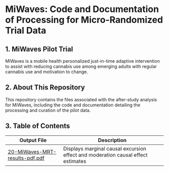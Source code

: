 # MiWaves: Code and Documentation of Processing for Micro-Randomized Trial Data
  
## 1. MiWaves Pilot Trial
  
MiWaves is a mobile health personalized just-in-time adaptive intervention to assist with reducing cannabis use among emerging adults with regular cannabis use and motivation to change. 
  
## 2. About This Repository
  
This repository contains the files associated with the after-study analysis for MiWaves, including the code and documentation detailing the processing and curation of the pilot data.  

## 3. Table of Contents 
  
Output File | Description
------------ | -------------
[20-MiWaves-MRT-results-pdf.pdf](https://github.com/d3center-isr/MiWaves_MRT/blob/main/20-MiWaves-MRT-results-pdf.pdf) | Displays marginal causal excursion effect and moderation causal effect estimates